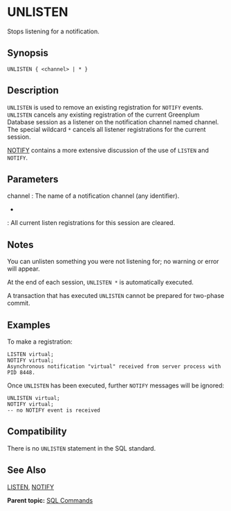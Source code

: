 # UNLISTEN 

Stops listening for a notification.

## <a id="section2"></a>Synopsis 

``` {#sql_command_synopsis}
UNLISTEN { <channel> | * }
```

## <a id="section3"></a>Description 

`UNLISTEN` is used to remove an existing registration for `NOTIFY` events. `UNLISTEN` cancels any existing registration of the current Greenplum Database session as a listener on the notification channel named channel. The special wildcard `*` cancels all listener registrations for the current session.

[NOTIFY](NOTIFY.html) contains a more extensive discussion of the use of `LISTEN` and `NOTIFY`.

## <a id="section4"></a>Parameters 

channel
:   The name of a notification channel \(any identifier\).

*
:   All current listen registrations for this session are cleared.

## <a id="section4a"></a>Notes

You can unlisten something you were not listening for; no warning or error will appear.

At the end of each session, `UNLISTEN *` is automatically executed.

A transaction that has executed `UNLISTEN` cannot be prepared for two-phase commit.

## <a id="section5"></a>Examples 

To make a registration:

```
LISTEN virtual;
NOTIFY virtual;
Asynchronous notification "virtual" received from server process with PID 8448.
```

Once `UNLISTEN` has been executed, further `NOTIFY` messages will be ignored:

```
UNLISTEN virtual;
NOTIFY virtual;
-- no NOTIFY event is received
```

## <a id="section6"></a>Compatibility 

There is no `UNLISTEN` statement in the SQL standard.

## <a id="section7"></a>See Also 

[LISTEN](LISTEN.html), [NOTIFY](NOTIFY.html)

**Parent topic:** [SQL Commands](../sql_commands/sql_ref.html)

